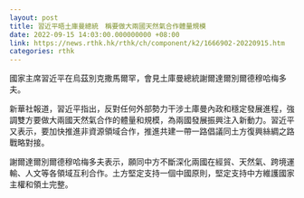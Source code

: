 ```yaml
---
layout: post
title: 習近平晤土庫曼總統　稱要做大兩國天然氣合作體量規模
date: 2022-09-15 14:03:00.000000000 +08:00
link: https://news.rthk.hk/rthk/ch/component/k2/1666902-20220915.htm
categories: rthk
---
```


國家主席習近平在烏茲別克撒馬爾罕，會見土庫曼總統謝爾達爾別爾德穆哈梅多夫。

新華社報道，習近平指出，反對任何外部勢力干涉土庫曼內政和穩定發展進程，強調雙方要做大兩國天然氣合作的體量和規模，為兩國發展振興注入新動力。習近平又表示，要加快推進非資源領域合作，推進共建一帶一路倡議同土方復興絲綢之路戰略對接。

謝爾達爾別爾德穆哈梅多夫表示，願同中方不斷深化兩國在經貿、天然氣、跨境運輸、人文等各領域互利合作。土方堅定支持一個中國原則，堅定支持中方維護國家主權和領土完整。
